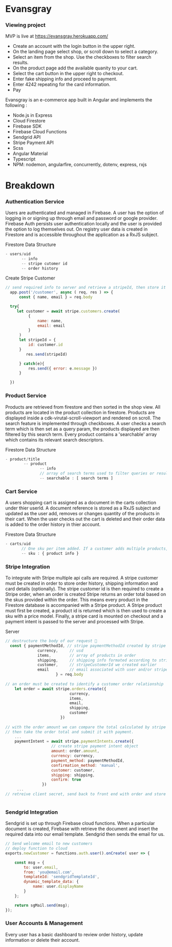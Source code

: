 # Evansgray
  
### Viewing project
MVP is live at <https://evansgray.herokuapp.com/>

  - Create an account with the login button in the upper right. 
  - On the landing page select shop, or scroll down to select a category. 
  - Select an item from the shop. Use the checkboxes to filter search results.
  - On the product page add the available quanity to your cart.
  - Select the cart button in the upper right to checkout.
  - Enter fake shipping info and proceed to payment.
  - Enter 4242 repeating for the card information.
  - Pay

Evansgray is an e-commerce app built in Angular and implements the following :
  - Node.js in Express
  - Cloud Firestore 
  - Firebase SDK
  - Firebase Cloud Functions
  - Sendgrid API
  - Stripe Payment API
  - Scss
  - Angular Material
  - Typescript
  - NPM: nodemon, angularfire, concurrently, dotenv, express, rxjs



# Breakdown

### Authentication Service
Users are authenticated and managed in Firebase. A user has the option of logging in or signing up                             through email and password or google provider. Firebase Auth persists user authentication locally and the user is provided     the option to log themselves out. On registry user data is created in Firestore and is accessible throughout the               application as a RxJS subject.   
  
  Firestore Data Structure
  ```js 
 - users/uid
         -- info
         -- stripe cutomer id
         -- order history
```

Create Stripe Customer
```js
// send required info to server and retrieve a stripeId, then store it with customer info.
  app.post('/customer', async ( req, res ) => {
      const { name, email } = req.body

  try{
     let customer = await stripe.customers.create(
          {
              name: name,
              email: email
          }
      )
      let stripeId = {
          id: customer.id
      }
         res.send(stripeId)

      } catch(e){
          res.send({ error: e.message })
      }

  })


```

### Product Service
Products are retrieved from firestore and then sorted in the shop view. All products are located in the product collection in firestore. Products are displayed inside a cdk-virutal-scroll-viewport and rendered on scroll. The search feature is implemented through checkboxes. A user checks a search term which is then set as a query param, the products displayed are then filtered by this search term. Every product contains a 'searchable' array which contains its relevant search descriptors. 

Firestore Data Structure
```js
- product/title
        -- product 
               -- info
               // array of search terms used to filter queries or results
               -- searchable : [ search terms ]
```

### Cart Service
A users shopping cart is assigned as a document in the carts collection under thier userId. A document reference is stored as a RxJS subject and updated as the user add, removes or changes quantity of the products in their cart. When the user checks out the cart is deleted and their order data is added to the order history in thier account.

Firestore Data Structure
```js
- carts/uid 
       // One sku per item added. If a customer adds multiple products, multiple skus will be added.
       -- sku : { product info }
```

### Stripe Integration 
To integrate with Stripe multiple api calls are required. A stripe customer must be created in order to store order history, shipping information and card details (optionally). The stripe customer id is then required to create a Stripe order, when an order is created Stripe returns an order total based on the skus provided within the order. This means every product in the Firestore database is accompanied with a Stripe product. A Stripe product must first be created, a product id is returned which is then used to create a sku with a price model. Finally, a stripe card is mounted on checkout and a payment intent is passed to the server and processed with Stripe.

Server
```js
// destructure the body of our request 🦄
  const { paymentMethodId, // stripe paymentMethodId created by stripe elements
              currency,     // usd
              items,        // array of products in order
              shipping,     // shipping info formated according to stripe API
              customer,     // stripeCustomerId we created earlier
              email         // email associated with user and/or stripe customer
                      } = req.body
            
// an order must be created to identify a customer order relationship
    let order = await stripe.orders.create({
                            currency,
                            items,
                            email,
                            shipping,
                            customer
                        })
                        
// with the order amount we can compare the total calculated by stripe with the total on our end. 
// then take the order total and submit it with payment.
    ...
    paymentIntent = await stripe.paymentIntents.create({
                    // create stripe payment intent object
                    amount: order.amount,
                    currency: currency,
                    payment_method: paymentMethodId,
                    confirmation_method: 'manual',
                    customer: customer,
                    shipping: shipping,
                    confirm: true
                })
     ...  
// retreive client secret, send back to front end with order and store order success 
       
```

### Sendgrid Integration
Sendgrid is set up through Firebase cloud functions. When a particular document is created, Firebase with retrieve the document and insert the required data into our email template. Sendgrid then sends the email for us.

```js
// Send welcome email to new customers
// deploy function to cloud 
exports.newCustomer = functions.auth.user().onCreate( user => {

    const msg = {
        to: user.email,
        from: 'you@email.com',
        templateId: 'sendgridTemplateId',
        dynamic_template_data: {
            name: user.displayName
        }
    };

    return sgMail.send(msg);
});

```

### User Accounts & Management
Every user has a basic dashboard to review order history, update information or delete their account.
